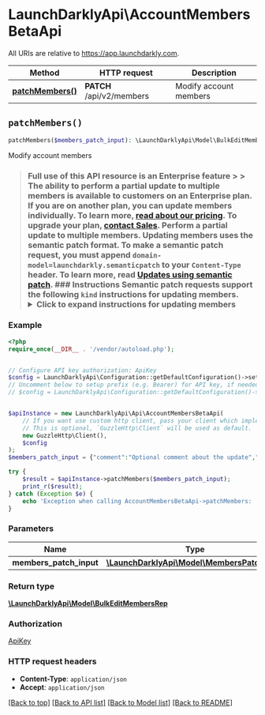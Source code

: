 # LaunchDarklyApi\AccountMembersBetaApi

All URIs are relative to https://app.launchdarkly.com.

Method | HTTP request | Description
------------- | ------------- | -------------
[**patchMembers()**](AccountMembersBetaApi.md#patchMembers) | **PATCH** /api/v2/members | Modify account members


## `patchMembers()`

```php
patchMembers($members_patch_input): \LaunchDarklyApi\Model\BulkEditMembersRep
```

Modify account members

> ### Full use of this API resource is an Enterprise feature > > The ability to perform a partial update to multiple members is available to customers on an Enterprise plan. If you are on another plan, you can update members individually. To learn more, [read about our pricing](https://launchdarkly.com/pricing/). To upgrade your plan, [contact Sales](https://launchdarkly.com/contact-sales/).  Perform a partial update to multiple members. Updating members uses the semantic patch format.  To make a semantic patch request, you must append `domain-model=launchdarkly.semanticpatch` to your `Content-Type` header. To learn more, read [Updates using semantic patch](https://launchdarkly.com/docs/api#updates-using-semantic-patch).  ### Instructions  Semantic patch requests support the following `kind` instructions for updating members.  <details> <summary>Click to expand instructions for <strong>updating members</strong></summary>  #### replaceMembersRoles  Replaces the roles of the specified members. This also removes all custom roles assigned to the specified members.  ##### Parameters  - `value`: The new role. Must be a valid built-in role. To learn more about built-in roles, read [LaunchDarkly's built-in roles](https://launchdarkly.com/docs/home/account/built-in-roles). - `memberIDs`: List of member IDs.  Here's an example:  ```json {   \"instructions\": [{     \"kind\": \"replaceMemberRoles\",     \"value\": \"reader\",     \"memberIDs\": [       \"1234a56b7c89d012345e678f\",       \"507f1f77bcf86cd799439011\"     ]   }] } ```  #### replaceAllMembersRoles  Replaces the roles of all members. This also removes all custom roles assigned to the specified members.  Members that match any of the filters are **excluded** from the update.  ##### Parameters  - `value`: The new role. Must be a valid built-in role. To learn more about built-in roles, read [LaunchDarkly's built-in roles](https://launchdarkly.com/docs/home/account/built-in-roles). - `filterLastSeen`: (Optional) A JSON object with one of the following formats:   - `{\"never\": true}` - Members that have never been active, such as those who have not accepted their invitation to LaunchDarkly, or have not logged in after being provisioned via SCIM.   - `{\"noData\": true}` - Members that have not been active since LaunchDarkly began recording last seen timestamps.   - `{\"before\": 1608672063611}` - Members that have not been active since the provided value, which should be a timestamp in Unix epoch milliseconds. - `filterQuery`: (Optional) A string that matches against the members' emails and names. It is not case sensitive. - `filterRoles`: (Optional) A `|` separated list of roles and custom roles. For the purposes of this filtering, `Owner` counts as `Admin`. - `filterTeamKey`: (Optional) A string that matches against the key of the team the members belong to. It is not case sensitive. - `ignoredMemberIDs`: (Optional) A list of member IDs.  Here's an example:  ```json {   \"instructions\": [{     \"kind\": \"replaceAllMembersRoles\",     \"value\": \"reader\",     \"filterLastSeen\": { \"never\": true }   }] } ```  #### replaceMembersCustomRoles  Replaces the custom roles of the specified members.  ##### Parameters  - `values`: List of new custom roles. Must be a valid custom role key or ID. - `memberIDs`: List of member IDs.  Here's an example:  ```json {   \"instructions\": [{     \"kind\": \"replaceMembersCustomRoles\",     \"values\": [ \"example-custom-role\" ],     \"memberIDs\": [       \"1234a56b7c89d012345e678f\",       \"507f1f77bcf86cd799439011\"     ]   }] } ```  #### replaceAllMembersCustomRoles  Replaces the custom roles of all members. Members that match any of the filters are **excluded** from the update.  ##### Parameters  - `values`: List of new roles. Must be a valid custom role key or ID. - `filterLastSeen`: (Optional) A JSON object with one of the following formats:   - `{\"never\": true}` - Members that have never been active, such as those who have not accepted their invitation to LaunchDarkly, or have not logged in after being provisioned via SCIM.   - `{\"noData\": true}` - Members that have not been active since LaunchDarkly began recording last seen timestamps.   - `{\"before\": 1608672063611}` - Members that have not been active since the provided value, which should be a timestamp in Unix epoch milliseconds. - `filterQuery`: (Optional) A string that matches against the members' emails and names. It is not case sensitive. - `filterRoles`: (Optional) A `|` separated list of roles and custom roles. For the purposes of this filtering, `Owner` counts as `Admin`. - `filterTeamKey`: (Optional) A string that matches against the key of the team the members belong to. It is not case sensitive. - `ignoredMemberIDs`: (Optional) A list of member IDs.  Here's an example:  ```json {   \"instructions\": [{     \"kind\": \"replaceAllMembersCustomRoles\",     \"values\": [ \"example-custom-role\" ],     \"filterLastSeen\": { \"never\": true }   }] } ```  #### replaceMembersRoleAttributes  Replaces the role attributes of the specified members.  ##### Parameters  - `value`: Map of role attribute keys to lists of values. - `memberIDs`: List of member IDs.  Here's an example:  ```json {   \"instructions\": [{     \"kind\": \"replaceMembersRoleAttributes\",     \"value\": {       \"myRoleProjectKey\": [\"mobile\", \"web\"],       \"myRoleEnvironmentKey\": [\"production\"]     },     \"memberIDs\": [       \"1234a56b7c89d012345e678f\",       \"507f1f77bcf86cd799439011\"     ]   }] } ```  </details>

### Example

```php
<?php
require_once(__DIR__ . '/vendor/autoload.php');


// Configure API key authorization: ApiKey
$config = LaunchDarklyApi\Configuration::getDefaultConfiguration()->setApiKey('Authorization', 'YOUR_API_KEY');
// Uncomment below to setup prefix (e.g. Bearer) for API key, if needed
// $config = LaunchDarklyApi\Configuration::getDefaultConfiguration()->setApiKeyPrefix('Authorization', 'Bearer');


$apiInstance = new LaunchDarklyApi\Api\AccountMembersBetaApi(
    // If you want use custom http client, pass your client which implements `GuzzleHttp\ClientInterface`.
    // This is optional, `GuzzleHttp\Client` will be used as default.
    new GuzzleHttp\Client(),
    $config
);
$members_patch_input = {"comment":"Optional comment about the update","instructions":[{"kind":"replaceMembersRoles","memberIDs":["1234a56b7c89d012345e678f","507f1f77bcf86cd799439011"],"value":"reader"}]}; // \LaunchDarklyApi\Model\MembersPatchInput

try {
    $result = $apiInstance->patchMembers($members_patch_input);
    print_r($result);
} catch (Exception $e) {
    echo 'Exception when calling AccountMembersBetaApi->patchMembers: ', $e->getMessage(), PHP_EOL;
}
```

### Parameters

Name | Type | Description  | Notes
------------- | ------------- | ------------- | -------------
 **members_patch_input** | [**\LaunchDarklyApi\Model\MembersPatchInput**](../Model/MembersPatchInput.md)|  |

### Return type

[**\LaunchDarklyApi\Model\BulkEditMembersRep**](../Model/BulkEditMembersRep.md)

### Authorization

[ApiKey](../../README.md#ApiKey)

### HTTP request headers

- **Content-Type**: `application/json`
- **Accept**: `application/json`

[[Back to top]](#) [[Back to API list]](../../README.md#endpoints)
[[Back to Model list]](../../README.md#models)
[[Back to README]](../../README.md)
